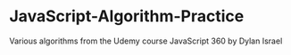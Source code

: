 # JavaScript-Algorithm-Practice
  Various algorithms from the Udemy course JavaScript 360 by Dylan Israel
